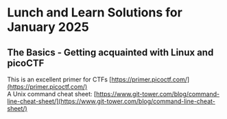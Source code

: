 # Lunch and Learn Solutions for January 2025

##  The Basics - Getting acquainted with Linux and picoCTF

This is an excellent primer for CTFs [https://primer.picoctf.com/](https://primer.picoctf.com/)  
A Unix command cheat sheet: [https://www.git-tower.com/blog/command-line-cheat-sheet/](https://www.git-tower.com/blog/command-line-cheat-sheet/)
